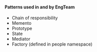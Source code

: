 #### Patterns used in and by EngTeam

* Chain of responsibility
* Memento
* Prototype
* State
* Mediator
* Factory (defined in people namespace)